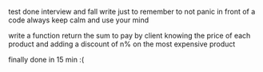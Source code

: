 test done interview and fall 
write just to remember to not panic in front of a code always keep calm and use your mind

write a function return the sum to pay by client
knowing the price of each product 
and adding a discount of n% on the most expensive product

finally done in 15 min :(